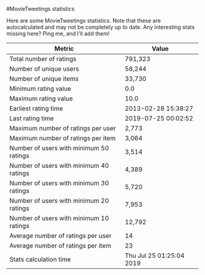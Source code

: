 #MovieTweetings statistics

Here are some MovieTweetings statistics. Note that these are autocalculated and may not be completely up to date. Any interesting stats missing here? Ping me, and I'll add them!

Metric | Value
--- | ---
Total number of ratings                 | 791,323
Number of unique users                  | 58,244
Number of unique items                  | 33,730
Minimum rating value                    | 0.0
Maximum rating value                    | 10.0
Earliest rating time                    | 2013-02-28 15:38:27
Last rating time                        | 2019-07-25 00:02:52
Maximum number of ratings per user      | 2,773
Maximum number of ratings per item      | 3,064
Number of users with minimum 50 ratings | 3,514
Number of users with minimum 40 ratings | 4,389
Number of users with minimum 30 ratings | 5,720
Number of users with minimum 20 ratings | 7,953
Number of users with minimum 10 ratings | 12,792
Average number of ratings per user      | 14
Average number of ratings per item      | 23
Stats calculation time                  | Thu Jul 25 01:25:04 2019

